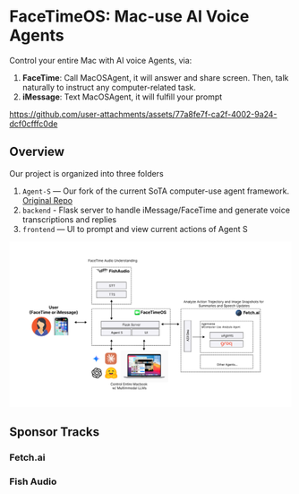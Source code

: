 # FaceTimeOS: Mac-use AI Voice Agents

Control your entire Mac with AI voice Agents, via:

1. **FaceTime**: Call MacOSAgent, it will answer and share screen. Then, talk naturally to instruct any computer-related task.
2. **iMessage**: Text MacOSAgent, it will fulfill your prompt

https://github.com/user-attachments/assets/77a8fe7f-ca2f-4002-9a24-dcf0cfffc0de

## Overview

Our project is organized into three folders

1. `Agent-S` — Our fork of the current SoTA computer-use agent framework. [Original Repo](https://github.com/simular-ai/Agent-S)
2. `backend` - Flask server to handle iMessage/FaceTime and generate voice transcriptions and replies
3. `frontend` — UI to prompt and view current actions of Agent S

![FaceTimeOS System Diagram](docs/diagram.png)

## Sponsor Tracks

### Fetch.ai

### Fish Audio
